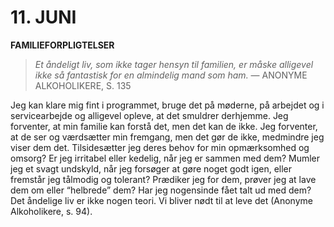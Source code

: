 # 11. JUNI

**FAMILIEFORPLIGTELSER**

> *Et åndeligt liv, som ikke tager hensyn til familien, er måske alligevel ikke så fantastisk for en almindelig mand som ham.*
> — ANONYME ALKOHOLIKERE, S. 135

Jeg kan klare mig fint i programmet, bruge det på møderne, på arbejdet og i servicearbejde og alligevel opleve, at det smuldrer derhjemme. Jeg forventer, at min familie kan forstå det, men det kan de ikke. Jeg forventer, at de ser og værdsætter min fremgang, men det gør de ikke, medmindre jeg viser dem det. Tilsidesætter jeg deres behov for min opmærksomhed og omsorg? Er jeg irritabel eller kedelig, når jeg er sammen med dem? Mumler jeg et svagt undskyld, når jeg forsøger at gøre noget godt igen, eller fremstår jeg tålmodig og tolerant? Prædiker jeg for dem, prøver jeg at lave dem om eller “helbrede” dem? Har jeg nogensinde fået talt ud med dem? Det åndelige liv er ikke nogen teori. Vi bliver nødt til at leve det (Anonyme Alkoholikere, s. 94).
